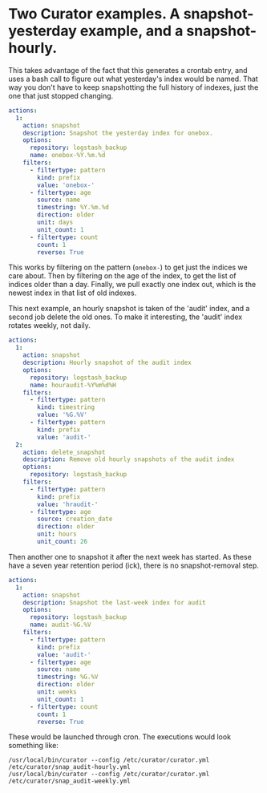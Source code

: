 # Two Curator examples. A snapshot-yesterday example, and a snapshot-hourly.

This takes advantage of the fact that this generates a crontab entry,
and uses a bash call to figure out what yesterday's index would be
named. That way you don't have to keep snapshotting the full history
of indexes, just the one that just stopped changing.
```yaml
actions:
  1:
    action: snapshot
    description: Snapshot the yesterday index for onebox.
    options:
      repository: logstash_backup
      name: onebox-%Y.%m.%d
    filters:
      - filtertype: pattern
        kind: prefix
        value: 'onebox-'
      - filtertype: age
        source: name
        timestring: %Y.%m.%d
        direction: older
        unit: days
        unit_count: 1
      - filtertype: count
        count: 1
        reverse: True
```
This works by filtering on the pattern (`onebox-`) to get just the indices we
care about. Then by filtering on the age of the index, to get the list of indices
older than a day. Finally, we pull exactly one index out, which is the newest
index in that list of old indexes.

This next example, an hourly snapshot is taken of the 'audit' index, and
a second job delete the old ones. To make it interesting, the 'audit' index
rotates weekly, not daily.

```yaml
actions:
  1:
    action: snapshot
    description: Hourly snapshot of the audit index
    options:
      repository: logstash_backup
      name: houraudit-%Y%m%d%H
    filters:
      - filtertype: pattern
        kind: timestring
        value: '%G.%V'
      - filtertype: pattern
        kind: prefix
        value: 'audit-'
  2:
    action: delete_snapshot
    description: Remove old hourly snapshots of the audit index
    options:
      repository: logstash_backup
    filters:
      - filtertype: pattern
        kind: prefix
        value: 'hraudit-'
      - filtertype: age
        source: creation_date
        direction: older
        unit: hours
        unit_count: 26
```
Then another one to snapshot it after the next week has started. As these have
a seven year retention period (ick), there is no snapshot-removal step.

```yaml
actions:
  1:
    action: snapshot
    description: Snapshot the last-week index for audit
    options:
      repository: logstash_backup
      name: audit-%G.%V
    filters:
      - filtertype: pattern
        kind: prefix
        value: 'audit-'
      - filtertype: age
        source: name
        timestring: %G.%V
        direction: older
        unit: weeks
        unit_count: 1
      - filtertype: count
        count: 1
        reverse: True

```
These would be launched through cron. The executions would look something like:

```shell
/usr/local/bin/curator --config /etc/curator/curator.yml /etc/curator/snap_audit-hourly.yml
/usr/local/bin/curator --config /etc/curator/curator.yml /etc/curator/snap_audit-weekly.yml
```
